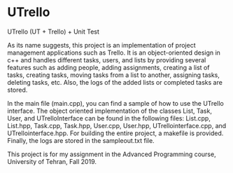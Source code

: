 # UTrello
UTrello (UT + Trello) + Unit Test

As its name suggests, this project is an implementation of project management applications such as Trello. It is an object-oriented design in c++ and handles different tasks, users, and lists by providing several features such as adding people, adding assignments, creating a list of tasks, creating tasks, moving tasks from a list to another, assigning tasks, deleting tasks, etc. Also, the logs of the added lists or completed tasks are stored.

In the main file (main.cpp), you can find a sample of how to use the UTrello interface. The object oriented implementation of the classes List, Task, User, and UTrelloInterface can be found in the following files: List.cpp, List.hpp, Task.cpp, Task.hpp, User.cpp, User.hpp, UTrellointerface.cpp, and UTrellointerface.hpp. For building the entire project, a makefile is provided. Finally, the logs are stored in the sampleout.txt file.

This project is for my assignment in the Advanced Programming course, University of Tehran, Fall 2019.

